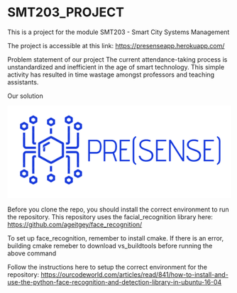 # SMT203_PROJECT
This is a project for the module SMT203 - Smart City Systems Management

The project is accessible at this link: https://presenseapp.herokuapp.com/

Problem statement of our project 
The current attendance-taking process is unstandardized and inefficient in the age of smart technology. This simple activity has resulted in time wastage amongst professors and teaching assistants.

Our solution

![PRESENSE Logo](https://github.com/kinmeng/SMT203_PROJECT/blob/master/PRESENSE.PNG)

Before you clone the repo, you should install the correct environment to run the repository. This repository uses the facial_recognition library here: https://github.com/ageitgey/face_recognition/

To set up face_recognition, remember to install cmake. If there is an error, building cmake remeber to download vs_buildtools before running the above command

Follow the instructions here to setup the correct environment for the repository: https://ourcodeworld.com/articles/read/841/how-to-install-and-use-the-python-face-recognition-and-detection-library-in-ubuntu-16-04

